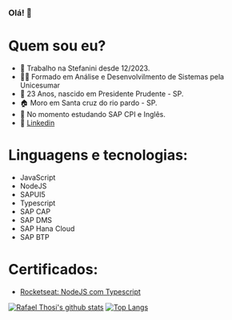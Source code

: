 ### Olá! 👋

# Quem sou eu?
- 🏢 Trabalho na Stefanini desde 12/2023.
- 🧑‍🎓 Formado em Análise e Desenvolvilmento de Sistemas pela Unicesumar
- 🎁 23 Anos, nascido em Presidente Prudente - SP.
- 🏠 Moro em Santa cruz do rio pardo - SP.
- 🌱 No momento estudando SAP CPI e Inglês.
- 💬 [Linkedin](https://www.linkedin.com/in/rafaelthosi/)

# Linguagens e tecnologias:
-  JavaScript
-  NodeJS
-  SAPUI5
-  Typescript
-  SAP CAP
-  SAP DMS
-  SAP Hana Cloud
-  SAP BTP

# Certificados:
- [Rocketseat: NodeJS com Typescript](https://app.rocketseat.com.br/certificates/329c9b49-7bc0-4876-96b0-ad211fc6fa2e)


[![Rafael Thosi's github stats](https://github-readme-stats.vercel.app/api?username=rafaelthosi&show_icons=true&theme=ocean_dark)](https://github.com/rafaelthosi/github-readme-stats)
[![Top Langs](https://github-readme-stats.vercel.app/api/top-langs/?username=rafaelthosi&show_icons=true&theme=ocean_dark)](https://github.com/rafaelthosi/github-readme-stats)
